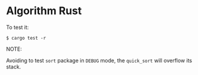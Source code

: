 # Algorithm Rust

To test it:

``` shell
$ cargo test -r
```

NOTE:

Avoiding to test `sort` package in `DEBUG` mode,
the `quick_sort` will overflow its stack.
